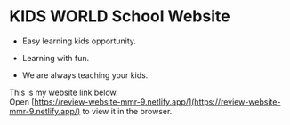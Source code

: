 # KIDS WORLD School Website
- Easy learning kids opportunity.

- Learning with fun.

- We are always teaching your kids.



This is my website link below.\
Open [https://review-website-mmr-9.netlify.app/](https://review-website-mmr-9.netlify.app/) to view it in the browser.


